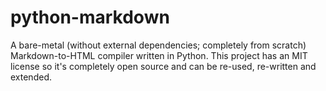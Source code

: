 # python-markdown
A bare-metal (without external dependencies; completely from scratch) Markdown-to-HTML compiler written in Python. This project has an MIT license so it's completely open source and can be re-used, re-written and extended.
